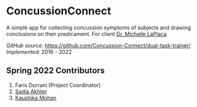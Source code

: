 # ConcussionConnectA simple app for collecting concussion symptoms of subjects and drawing conclusions on their predicament. For client [Dr. Michelle LaPlaca](https://bme.gatech.edu/bme/faculty/Michelle-C.-LaPlaca)*GitHub source:* https://github.com/Concussion-Connect/dual-task-trainer/*Implemented:* 2016 - 2022## Spring 2022 Contributors1. Faris Durrani (Project Coordinator)2. [Sadia Akhter](https://github.com/sadiaa1999) 3. [Kaushika Mohan](https://github.com/kmohan00)